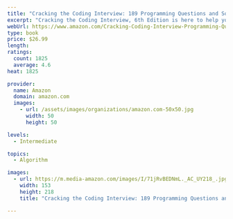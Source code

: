```yaml
---
title: "Cracking the Coding Interview: 189 Programming Questions and Solutions"
excerpt: "Cracking the Coding Interview, 6th Edition is here to help you through this process, teaching you what you need to know and enabling you to perform at your very best. I've coached and interviewed hundreds of software engineers. The result is this book."
webUrl: https://www.amazon.com/Cracking-Coding-Interview-Programming-Questions/dp/0984782850/
type: book
price: $26.99
length: 
ratings:
  count: 1825
  average: 4.6
heat: 1825

provider:
  name: Amazon
  domain: amazon.com
  images:
    - url: /assets/images/organizations/amazon.com-50x50.jpg
      width: 50
      height: 50

levels:
  - Intermediate

topics:
  - Algorithm

images:
  - url: https://m.media-amazon.com/images/I/71jRvBEDNmL._AC_UY218_.jpg
    width: 153
    height: 218
    title: "Cracking the Coding Interview: 189 Programming Questions and Solutions"

---
```


